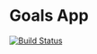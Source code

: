 # Goals App

[![Build Status](https://travis-ci.com/viliusgudziunas/goals-app.svg?branch=master)](https://travis-ci.com/viliusgudziunas/goals-app)
